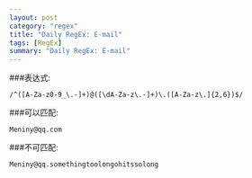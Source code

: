 ```yaml
---
layout: post
category: "regex"
title: "Daily RegEx: E-mail"
tags: [RegEx]
summary: "Daily RegEx: E-mail"
---
```

###表达式:

	/^([A-Za-z0-9_\.-]+)@([\dA-Za-z\.-]+)\.([A-Za-z\.]{2,6})$/ 

###可以匹配:

	Meniny@qq.com

###不可匹配:

	Meniny@qq.somethingtoolongohitssolong

